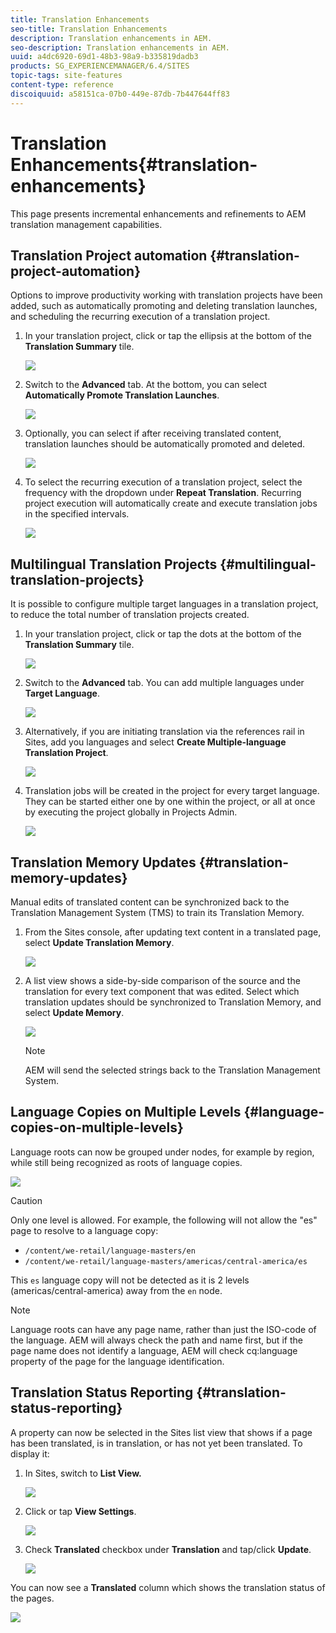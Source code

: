 ```yaml
---
title: Translation Enhancements
seo-title: Translation Enhancements
description: Translation enhancements in AEM.
seo-description: Translation enhancements in AEM.
uuid: a4dc6920-69d1-48b3-98a9-b335819dadb3
products: SG_EXPERIENCEMANAGER/6.4/SITES
topic-tags: site-features
content-type: reference
discoiquuid: a58151ca-07b0-449e-87db-7b447644ff83
---
```


# Translation Enhancements{#translation-enhancements}

This page presents incremental enhancements and refinements to AEM translation management capabilities.

## Translation Project automation {#translation-project-automation}

Options to improve productivity working with translation projects have been added, such as automatically promoting and deleting translation launches, and scheduling the recurring execution of a translation project.

1. In your translation project, click or tap the ellipsis at the bottom of the **Translation Summary** tile.

   ![](assets/screen_shot_2018-04-19at222622.jpg)

1. Switch to the **Advanced** tab. At the bottom, you can select **Automatically Promote Translation Launches**.

   ![](assets/screen_shot_2018-04-19at223430.jpg)

1. Optionally, you can select if after receiving translated content, translation launches should be automatically promoted and deleted.

   ![](assets/screen_shot_2018-04-19at224033.jpg)

1. To select the recurring execution of a translation project, select the frequency with the dropdown under **Repeat Translation**. Recurring project execution will automatically create and execute translation jobs in the specified intervals. 

   ![](assets/screen_shot_2018-04-19at223820.jpg)

## Multilingual Translation Projects {#multilingual-translation-projects}

It is possible to configure multiple target languages in a translation project, to reduce the total number of translation projects created.

1. In your translation project, click or tap the dots at the bottom of the **Translation Summary** tile.

   ![](assets/screen_shot_2018-04-19at222622.jpg)

1. Switch to the **Advanced** tab. You can add multiple languages under **Target Language**. 

   ![](assets/screen_shot_2018-04-22at212601.jpg)

1. Alternatively, if you are initiating translation via the references rail in Sites, add you languages and select **Create Multiple-language Translation Project**.

   ![](assets/screen_shot_2018-04-22at212941.jpg)

1. Translation jobs will be created in the project for every target language. They can be started either one by one within the project, or all at once by executing the project globally in Projects Admin. 

   ![](assets/screen_shot_2018-04-22at213854.jpg)

## Translation Memory Updates {#translation-memory-updates}

Manual edits of translated content can be synchronized back to the Translation Management System (TMS) to train its Translation Memory.

1. From the Sites console, after updating text content in a translated page, select **Update Translation Memory**.

   ![](assets/screen_shot_2018-04-22at234430.jpg)

1. A list view shows a side-by-side comparison of the source and the translation for every text component that was edited. Select which translation updates should be synchronized to Translation Memory, and select **Update Memory**.

   ![](assets/screen_shot_2018-04-22at235024.jpg)

   >[!NOTE]
   >
   >AEM will send the selected strings back to the Translation Management System.

## Language Copies on Multiple Levels {#language-copies-on-multiple-levels}

Language roots can now be grouped under nodes, for example by region, while still being recognized as roots of language copies. 

![](assets/screen_shot_2018-04-23at144012.jpg)

>[!CAUTION]
>
>Only one level is allowed. For example, the following will not allow the "es" page to resolve to a language copy:
>
>* `/content/we-retail/language-masters/en`
>* `/content/we-retail/language-masters/americas/central-america/es`
>
>This `es` language copy will not be detected as it is 2 levels (americas/central-america) away from the `en` node.

>[!NOTE]
>
>Language roots can have any page name, rather than just the ISO-code of the language. AEM will always check the path and name first, but if the page name does not identify a language, AEM will check cq:language property of the page for the language identification.

## Translation Status Reporting {#translation-status-reporting}

A property can now be selected in the Sites list view that shows if a page has been translated, is in translation, or has not yet been translated. To display it:

1. In Sites, switch to **List View.**

   ![](assets/screen_shot_2018-04-23at130646.jpg)

1. Click or tap **View Settings**.

   ![](assets/screen_shot_2018-04-23at130844.jpg)

1. Check **Translated** checkbox under **Translation** and tap/click **Update**.

   ![](assets/screen_shot_2018-04-23at130955.jpg)

You can now see a **Translated** column which shows the translation status of the pages.

![](assets/screen_shot_2018-04-23at133821.jpg)


